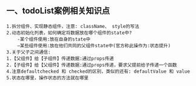 ## 一、todoList案例相关知识点
    1.拆分组件、实现静态组件，注意: className、 style的写法
    2.动态初始化列表，如何确定将数据放在哪个组件的state中?
        -某个组件使用:放在自身的state中
        —某些组件使用:放在他们共同的父组件state中(官方称此操作为:状态提升)
    3.关于父子之间通信:
    1.【父组件】给【子组件】传递数据:通过props传递
    2.【子组件】给【父组件】传递数据:通过props传递，要求父提前给子传递一个函数
    4.注意defaultchecked 和 checked的区别，类似的还有: defaultValue 和 value
    5.状态在哪里，操作状态的方法就在哪里
